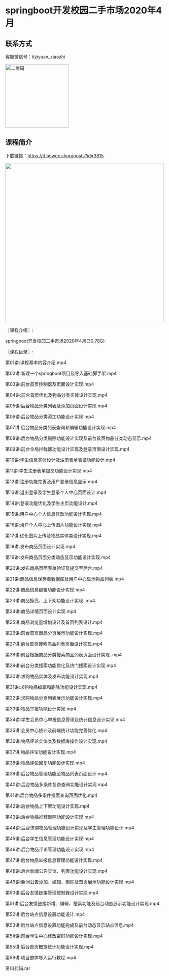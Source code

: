 # springboot开发校园二手市场2020年4月

## 联系方式

客服微信号：itziyuan_xiaozhi

<img src="https://ziyuanyun.oss-cn-guangzhou.aliyuncs.com/common/20240614073449/666b82192834a.jpg" width="200" height="200" alt="二维码">

## 课程简介

下载链接：https://it.bcwex.shop/posts?id=3915

<img src="https://ziyuanyun.oss-cn-guangzhou.aliyuncs.com/yun/20240515185416/66449458b23f3.jpg" width="500" alt="">

  〖课程介绍〗:

 springboot开发校园二手市场2020年4月(30.78G)

 〖课程目录〗:

 第01讲:课程基本内容介绍.mp4

 第02讲:新建一个springboot项目及导入基础脚手架.mp4

 第03讲:前台首页控制器及页面设计实现.mp4

 第04讲:前台首页优化及物品分类实体设计实现.mp4

 第05讲:后台物品分类列表及添加页面设计实现.mp4

 第06讲:后台物品分类添加功能设计实现.mp4

 第07讲:后台物品分类列表查询和编辑功能设计实现.mp4

 第08讲:后台物品分类删除功能设计实现及前台首页物品分类动态显示.mp4

 第09讲:前台全局拦截器功能设计实现及登录页面设计实现.mp4

 第10讲:学生信息实体设计及注册表单验证功能设计.mp4

 第11讲:学生注册表单提交功能设计实现.mp4

 第12讲:注册功能完善及用户登录信息显示.mp4

 第13讲:退出登录及学生登录个人中心页面设计.mp4

 第14讲:登录功能优化及学生主页功能设计.mp4

 第15讲:用户中心个人信息修改功能设计实现.mp4

 第16讲:用户个人中心上传图片功能设计实现.mp4

 第17讲:优化图片上传及物品实体类设计实现.mp4

 第18讲:发布商品页面设计实现.mp4

 第19讲:发布商品页面分类动态显示功能设计实现.mp4

 第20讲:发布商品页面表单验证及提交至后台.mp4

 第21讲:商品信息保存至数据库及用户中心显示物品列表.mp4

 第22讲:商品信息编辑功能设计实现.mp4

 第23讲:商品擦亮、上下架功能设计实现..mp4

 第24讲:商品详情页面设计实现.mp4

 第25讲:商品浏览量增加设计及首页列表设计.mp4

 第26讲:前台首页商品分页展示功能设计实现.mp4

 第27讲:前台首页搜索商品列表页面设计实现.mp4

 第28讲:前台根据商品分类搜索商品列表页面设计实现..mp4

 第29讲:前台分类搜索功能优化及热门搜索设计实现.mp4

 第30讲:求购物品实体及发布功能设计实现.mp4

 第31讲:求购物品编辑和删除功能设计实现.mp4

 第32讲:求购物品分页列表展示功能设计实现.mp4

 第33讲:物品举报功能设计实现.mp4

 第34讲:学生会员中心举报信息管理及统计信息设计实现.mp4

 第35讲:会员中心统计及前端统计功能完善优化.mp4

 第36讲:物品评论实体类及数据库操作设计实现.mp4

 第37讲:物品评论功能设计实现.mp4

 第38讲:物品评论回复功能设计实现.mp4

 第39讲:后台物品管理功能至物品列表页面设计.mp4

 第40讲:后台物品多条件复杂查询功能设计实现.mp4

 第41讲:后台物品多条件搜索查询页面优化.mp4

 第42讲:后台物品上下架功能设计实现.mp4

 第43讲:后台物品推荐删除功能设计实现.mp4

 第44讲:后台求购物品管理功能设计实现及学生管理功能设计.mp4

 第45讲:后台学生信息管理功能设计实现.mp4

 第46讲:后台物品评论管理功能设计实现.mp4

 第47讲:后台物品举报信息管理功能设计实现.mp4

 第48讲:后台新闻公告实体、列表功能设计实现.mp4

 第49讲:新闻公告添加、编辑、删除及首页展示功能设计实现.mp4

 第50讲:后台友情链接管理控制器设计实现.mp4

 第51讲:后台友情链接新增、编辑、搜索功能及前台动态展示功能设计实现.mp4

 第52讲:后台站点信息设置功能设计.mp4

 第53讲:后台站点信息设置功能完成及前台动态显示站点信息.mp4

 第54讲:前台学生中心修改密码功能设计实现.mp4

 第55讲:后台首页概览统计功能设计实现.mp4

 第56讲:项目整体导入运行教程.mp4

 资料代码.rar

  